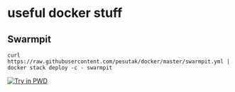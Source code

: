 # useful docker stuff

## Swarmpit

```
curl https://raw.githubusercontent.com/pesutak/docker/master/swarmpit.yml | docker stack deploy -c - swarmpit
```
[![Try in PWD](https://cdn.rawgit.com/play-with-docker/stacks/cff22438/assets/images/button.png)](http://play-with-docker.com?stack=https://raw.githubusercontent.com/pesutak/docker/master/swarmpit.yml) 
